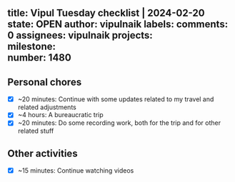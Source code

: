 title:	Vipul Tuesday checklist | 2024-02-20
state:	OPEN
author:	vipulnaik
labels:	
comments:	0
assignees:	vipulnaik
projects:	
milestone:	
number:	1480
--
## Personal chores

- [x] ~20 minutes: Continue with some updates related to my travel and related adjustments
- [x] ~4 hours: A bureaucratic trip
- [x] ~20 minutes: Do some recording work, both for the trip and for other related stuff 

## Other activities

- [x] ~15 minutes: Continue watching videos
